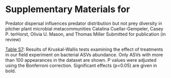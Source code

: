 # Supplementary Materials for

Predator dispersal influences predator distribution but not prey diversity in pitcher plant microbial metacommunities
Catalina Cuellar-Gempeler, Casey P. terHorst, Olivia U. Mason, and Thomas Miller
Submitted for publication (in review)

[Table S7](https://github.com/catalicu/DDP/edit/main/TableS7.txt): Results of Kruskal-Wallis tests examining the effect of treatments in our field experiment on bacterial ASVs abundance. Only ASVs with more than 100 appearances in the dataset are shown. P values were adjusted using the Bonferroni correction. Significant effects (p<0.05) are given in bold.

